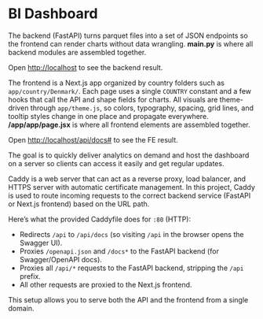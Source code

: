 # BI Dashboard 
The backend (FastAPI) turns parquet files into a set of JSON endpoints so the frontend can render charts without data wrangling. **main.py** is where all backend modules are assembled together.

Open [http://localhost](http://localhost) to see the backend result.


The frontend is a Next.js app organized by country folders such as `app/country/Denmark/`. Each page uses a single `COUNTRY` constant and a few hooks that call the API and shape fields for charts. All visuals are theme-driven through `app/theme.js`, so colors, typography, spacing, grid lines, and tooltip styles change in one place and propagate everywhere. **/app/app/page.jsx** is where all frontend elements are assembled together.

Open [http://localhost/api/docs#](http://localhost/api/docs#) to see the FE result.

The goal is to quickly deliver analytics on demand and host the dashboard on a server so clients can access it easily and get regular updates.

Caddy is a web server that can act as a reverse proxy, load balancer, and HTTPS server with automatic certificate management. In this project, Caddy is used to route incoming requests to the correct backend service (FastAPI or Next.js frontend) based on the URL path.

Here’s what the provided Caddyfile does for `:80` (HTTP):

- Redirects `/api` to `/api/docs` (so visiting `/api` in the browser opens the Swagger UI).
- Proxies `/openapi.json` and `/docs*` to the FastAPI backend (for Swagger/OpenAPI docs).
- Proxies all `/api/*` requests to the FastAPI backend, stripping the `/api` prefix.
- All other requests are proxied to the Next.js frontend.

This setup allows you to serve both the API and the frontend from a single domain.